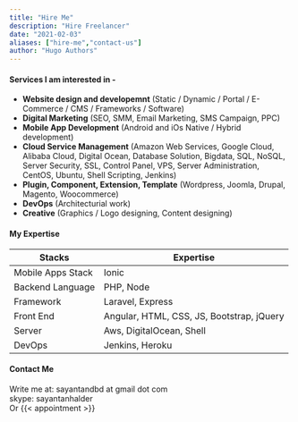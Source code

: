 ```yaml
---
title: "Hire Me"
description: "Hire Freelancer"
date: "2021-02-03"
aliases: ["hire-me","contact-us"]
author: "Hugo Authors"
---
```


#### Services I am interested in -

- **Website design and developemnt** (Static / Dynamic / Portal / E-Commerce / CMS / Frameworks / Software)
- **Digital Marketing** (SEO, SMM, Email Marketing, SMS Campaign, PPC)
- **Mobile App Development** (Android and iOs Native / Hybrid development)
- **Cloud Service Management** (Amazon Web Services, Google Cloud, Alibaba Cloud, Digital Ocean, Database Solution, Bigdata, SQL, NoSQL, Server Security, SSL, Control Panel, VPS, Server Administration, CentOS, Ubuntu, Shell Scripting, Jenkins)
- **Plugin, Component, Extension, Template** (Wordpress, Joomla, Drupal, Magento, Woocommerce)
- **DevOps** (Architecturial work)
- **Creative** (Graphics / Logo designing, Content designing)

#### My Expertise

Stacks            | Expertise
------------------|------------
Mobile Apps Stack   | Ionic
Backend Language    | PHP, Node
Framework           | Laravel, Express
Front End           | Angular, HTML, CSS, JS, Bootstrap, jQuery
Server              | Aws, DigitalOcean, Shell
DevOps              | Jenkins, Heroku    

#### Contact Me
Write me at: sayantandbd at gmail dot com  
skype: sayantanhalder  
Or
{{< appointment >}}
